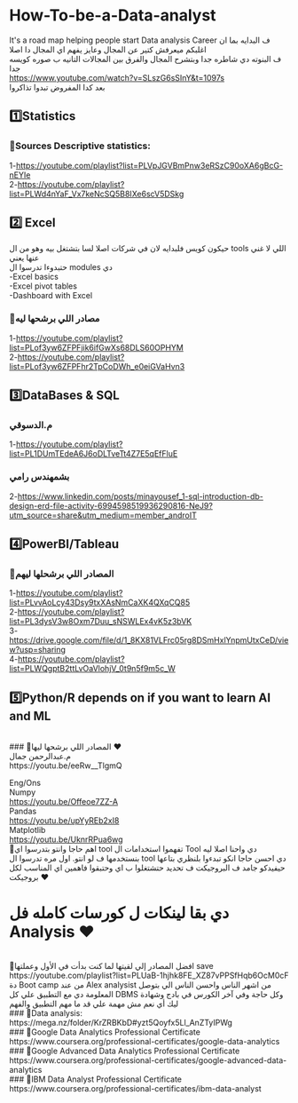 # How-To-be-a-Data-analyst
It's a road map helping people start Data analysis Career
ف البدايه بما ان اغلبكم ميعرفش كتير عن المجال وعايز يفهم اي المجال دا اصلا <br />
ف البنوته دي شاطره جدا وبتشرح المجال والفرق بين المجالات التانيه ب صوره كويسه جدا<br />
https://www.youtube.com/watch?v=SLszG6sSInY&t=1097s<br />
بعد كدا المفروض تبدوا تذاكروا <br />
## 1️⃣Statistics <br />   
### 🔹Sources Descriptive statistics:  <br />
1-https://youtube.com/playlist?list=PLVpJGVBmPnw3eRSzC90oXA6gBcG-nEYIe  <br />
2-https://youtube.com/playlist?list=PLWd4nYaF_Vx7keNcSQ5B8IXe6scV5DSkg  <br />
## 2️⃣ Excel <br />
حيكون كويس فلبدايه لان في شركات اصلا لسا بتشتغل بيه وهو من ال tools اللي لا غني عنها يعني <br />
حتبدوءا تدرسوا ال modules دي <br />
-Excel basics <br />
-Excel pivot tables <br />
-Dashboard with Excel <br />
### 🔹مصادر اللي برشحها ليه <br />
1-https://youtube.com/playlist?list=PLof3yw6ZFPFjik6ifGwXs68DLS60OPHYM <br />
2-https://youtube.com/playlist?list=PLof3yw6ZFPFhr2TpCoDWh_e0eiGVaHvn3 <br />
## 3️⃣DataBases & SQL <br /> 
### م.الدسوقي <br />
1-https://youtube.com/playlist?list=PL1DUmTEdeA6J6oDLTveTt4Z7E5qEfFluE <br />
 ### بشمهندس رامي <br />
2-https://www.linkedin.com/posts/minayousef_1-sql-introduction-db-design-erd-file-activity-6994598519936290816-NeJ9?utm_source=share&utm_medium=member_androIT <br />

## 4️⃣PowerBI/Tableau  <br />
### 🔹المصادر اللي برشحلها ليهم 
1-https://youtube.com/playlist?list=PLvvAoLcy43Dsy9txXAsNmCaXK4QXqCQ85 <br />
2-https://youtube.com/playlist?list=PL3dysV3w8Oxm7Duu_sNSWLEx4vK5z3bVK <br />
3-https://drive.google.com/file/d/1_8KX81VLFrc05rg8DSmHxlYnpmUtxCeD/view?usp=sharing  <br />
4-https://youtube.com/playlist?list=PLWQgptB2ttLvOaVlohjV_0t9n5f9m5c_W  <br />
## 5️⃣Python/R depends on if you want to learn AI and ML
<br />
### 🔹المصادر اللي برشحها ليها ♥️<br />
 م.عبدالرحمن جمال <br />
https://youtu.be/eeRw__TlgmQ <br />

Eng/Ons <br /> 
Numpy <br />
https://youtu.be/Offeoe7ZZ-A <br />
Pandas <br />
https://youtu.be/upYyREb2xI8 <br />
Matplotlib <br />
https://youtu.be/UknrRPua6wg <br />
🔹اهم حاجا وانتو بتدرسوا اي tool تفهموا استخدامات ال Tool دي واحنا اصلا ليه بنستخدمها ف لو انتو. اول مره تدرسوا ال tool دي احسن حاجا انكو تبدءوا بلنظري بتاعها حيفيدكو جامد ف البروجيكت ف تحديد حتشتغلوا ب اي وحتبقوا فاهمين اي المناسب لكل بروجيكت  ♥️ <br />
#  دي بقا لينكات ل كورسات كامله فل Analysis ♥️ 
<br />
🔹افضل المصادر إلي لقيتها لما كنت بدأت في الأول وعملتها save
<br />
https://youtube.com/playlist?list=PLUaB-1hjhk8FE_XZ87vPPSfHqb6OcM0cF <br />
دة Boot camp من عند Alex analysist من اشهر الناس واحسن الناس الي بتوصل المعلومة دي مع التطبيق علي كل DBMS وكل حاجة وفي آخر الكورس في بادج وشهادة ليك أي نعم مش مهمة علي قد ما مهم التطبيق والفهم <br />
### 🔹Data analysis: <br />
  https://mega.nz/folder/KrZRBKbD#yzt5Qoyfx5Ll_AnZTyIPWg <br />
### 🔹Google Data Analytics Professional Certificate <br />
https://www.coursera.org/professional-certificates/google-data-analytics <br />
### 🔹Google Advanced Data Analytics Professional Certificate <br />
https://www.coursera.org/professional-certificates/google-advanced-data-analytics <br />
### 🔹IBM Data Analyst Professional Certificate <br />
https://www.coursera.org/professional-certificates/ibm-data-analyst <br />
